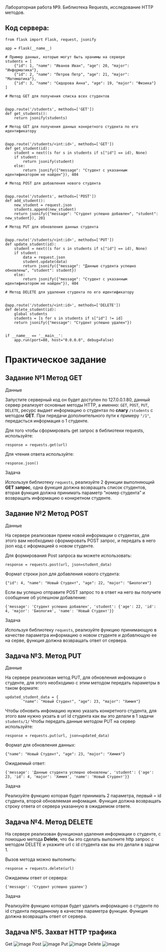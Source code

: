 Лабораторная работа №9. Библиотека Requests, исследование HTTP методов.  

## Код сервера:  
```
from flask import Flask, request, jsonify

app = Flask(__name__)

# Пример данных, которые могут быть хранимы на сервере
students = [
    {"id": 1, "name": "Иванов Иван", "age": 20, "major": "Информатика"},
    {"id": 2, "name": "Петров Петр", "age": 21, "major": "Математика"},
    {"id": 3, "name": "Сидорова Анна", "age": 19, "major": "Физика"}
]

# Метод GET для получения списка всех студентов


@app.route('/students', methods=['GET'])
def get_students():
    return jsonify(students)

# Метод GET для получения данных конкретного студента по его идентификатору


@app.route('/students/<int:id>', methods=['GET'])
def get_student(id):
    student = next((s for s in students if s["id"] == id), None)
    if student:
        return jsonify(student)
    else:
        return jsonify({"message": "Студент с указанным идентификатором не найден"}), 404

# Метод POST для добавления нового студента


@app.route('/students', methods=['POST'])
def add_student():
    new_student = request.json
    students.append(new_student)
    return jsonify({"message": "Студент успешно добавлен", "student": new_student}), 201

# Метод PUT для обновления данных студента


@app.route('/students/<int:id>', methods=['PUT'])
def update_student(id):
    student = next((s for s in students if s["id"] == id), None)
    if student:
        data = request.json
        student.update(data)
        return jsonify({"message": "Данные студента успешно обновлены", "student": student})
    else:
        return jsonify({"message": "Студент с указанным идентификатором не найден"}), 404

# Метод DELETE для удаления студента по его идентификатору


@app.route('/students/<int:id>', methods=['DELETE'])
def delete_student(id):
    global students
    students = [s for s in students if s["id"] != id]
    return jsonify({"message": "Студент успешно удален"})


if __name__ == '__main__':
    app.run(port=80, host="0.0.0.0", debug=False)
```

# Практическое задание
## Задание №1 Метод GET

Данные  

Запустите серверный код он будет доступен по 127.0.0.1:80, данный сервер реализует основные методы HTTP, а именно: `GET`, `POST`, `PUT`, `DELETE`, ресурс выдает информацию о студентах по **слагу** `/students` с методом **GET**. При передачи дополнительного пути к примеру `"/1"`, передасться информация о 1 студенте.  

Для того чтобы сформировать get запрос в библиотеки requests, используйте:  

```
response = requests.get(url)
```
Для чтения ответа используйте:
```
response.json()
```

Задача  

Используя библиотеку `requests`, реализуйте 2 функции выполняющий **GET запрос**, одна функция должна возвращать список студентов, вторая функция должна принимать параметр “номер студента” и возвращать информацию о конкретном студенте.  

## Задание №2 Метод POST

Данные  

На сервере реализован прием новой информации о студентах, для этого вам необходимо сформировать POST запрос, и передать в него json код с иформацией о новом студенте.  

Для формирования Post запроса вы можете использовать:  

```
response = requests.post(url, json=student_data)
```
Формат строки json для добавления нового студента:  
```
{"id": 4, "name": "Новый Студент", "age": 22, "major": "Биология"}
```
Если вы успешно отправите POST запрос то в ответ на него вы получите сообщение об успешном добавление:  

```
{'message': 'Студент успешно добавлен', 'student': {'age': 22, 'id': 4, 'major': 'Биология', 'name': 'Новый Студент'}}
```
Задача  

Используя библиотеку `requests`, реализуйте функцию принимающую в качестве параметра информацию о новом студенте и добавлющую ее на серве, функция должна возвращать ответ от сервера.

## Задача №3. Метод PUT

Данные  

На сервере реализован метод PUT, для обновления инфомации о студенте, для этого необходимо с этим методом передать параметры в таком формате:  

```
updated_student_data = {
        "name": "Новый Студент", "age": 23, "major": "Химия"}
```

Чтобы обновить инфомацию нужно указать конкретного студента, для этого вам нужно укзать в url id студента как вы это делали в 1 задачи `students/1/`
Чтобы передать данные методом PUT на сервер используйте:  

```
response = requests.put(url, json=updated_data)
```
Формат для обновления данных:  
```
{"name": "Новый Студент", "age": 23, "major": "Химия"}
```
Ожидаемый ответ:  
```
{'message': 'Данные студента успешно обновлены', 'student': {'age': 23, 'id': 4, 'major': 'Химия', 'name': 'Новый Студент'}}
```
Задача  

Реализуйте функцию которая будет принимать 2 параметра, первый = id студента, второй обновляемая инфомация. Функция должна возвращать строку ответа от сервера указанную в ожидаемом ответе.  

## Задача №4. Метод DELETE

На сервере реализован функционал удаления информации о студенте, с помощью метода **Delete**, что бы это сделать выполните http запрос с методом DELETE и укажите url с id студента как вы это делали в задачи 1.  

Вызов метода можно выполнить:  

```
response = requests.delete(url)
```
Ожидаемы ответ от сервера:  
```
{'message': 'Студент успешно удален'}
```
Задача  

Реализуйте функцию которая будет удалить информацию о студенте по id студента переданному в качестве параметра функции. Функция должна возвращать ответ от сервера.  

## Задача №5. Захват HTTP трафика

Get
![image](https://github.com/rabbitwhoi/Python/assets/151567849/772c0a5d-2ef5-4bba-ac77-29bc9c3a6b06)
Post
![image](https://github.com/rabbitwhoi/Python/assets/151567849/bf855796-29ad-4da2-9b84-adaa8f54e571)
Put
![image](https://github.com/rabbitwhoi/Python/assets/151567849/a86f36df-5f95-4f1f-8d36-70438193d6af)
Delete
![image](https://github.com/rabbitwhoi/Python/assets/151567849/28527d67-ab31-4428-9058-d013efd3c9ad)

















